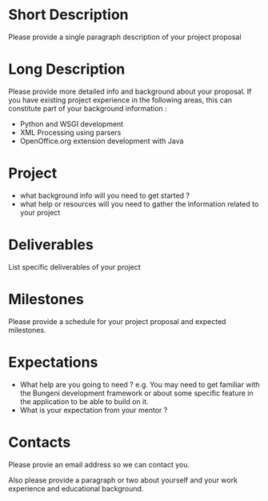 


# Short Description #

Please provide a single paragraph description of your project proposal

# Long Description #

Please provide more detailed info and background about your proposal.
If you have existing project experience in the following areas, this can constitute part of your background information :
  * Python and WSGI development
  * XML Processing using parsers
  * OpenOffice.org extension development with Java


# Project #

  * what background info will you need to get started ?
  * what help or resources will you need to gather the information related to your project


# Deliverables #

List specific deliverables of your project

# Milestones #

Please provide a schedule for your project proposal and expected milestones.

# Expectations #

  * What help are you going to need ? e.g. You may need to get familiar with the Bungeni development framework or about some specific feature in the application to be able to build on it.
  * What is your expectation from your mentor ?

# Contacts #

Please provie an email address so we can contact you.

Also please provide a paragraph or two about yourself and your work experience and educational background.